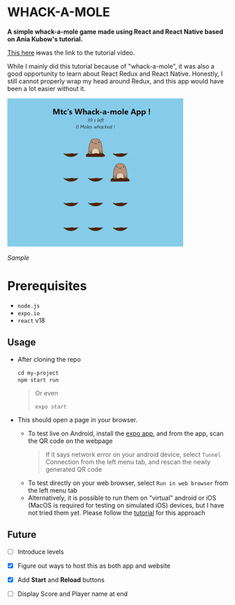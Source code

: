 # WHACK-A-MOLE

**A simple whack-a-mole game made using React and React Native based on Ania Kubow's tutorial.**

[This here][1] ~~is~~was the link to the tutorial video.

While I mainly did this tutorial because of "whack-a-mole", it was also a good opportunity to learn about React Redux and React Native. Honestly, I still cannot properly wrap my head around Redux, and this app would have been a lot easier without it.

<p text-align='center'>
<img src='./sample-screen.gif'>


<em>Sample</em>
</p>

# Prerequisites
- `node.js` 
- `expo.io`
- `react` v18

## Usage
- After cloning the repo
    ```
    cd my-project
    npm start run
    ```
    >Or even 
    >```
    >expo start
    >```

- This should open a page in your browser. 
  - To test live on Android,  install the [expo app](https://play.google.com/store/apps/details?id=host.exp.exponent), and from the app, scan the QR code on the webpage
    >If it says network error on your android device, select `Tunnel` Connection from the left menu tab, and rescan the newly generated QR code
  - To test directly on your web browser, select `Run in web browser` from the left menu tab
  - Alternatively, it is possible to run them on "virtual" android or iOS (MacOS is required for testing on simulated iOS) devices, but I have not tried them yet. Please follow the [tutorial][1] for this approach  


## Future
- [ ] Introduce levels
- [x] Figure out ways to host this as both app and website
- [x] Add **Start** and **Reload** buttons
- [ ] Display Score and Player name at end 



[1]: https://www.youtube.com/watch?v=yrSFLZ_b0Aw&feature=youtu.be